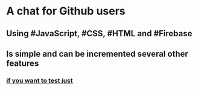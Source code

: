 # A chat for Github users

## Using #JavaScript, #CSS, #HTML and #Firebase

## Is simple and can be incremented several other features

### [if you want to test just ](https://chat-github-3c9a6.web.app/ "click here")
